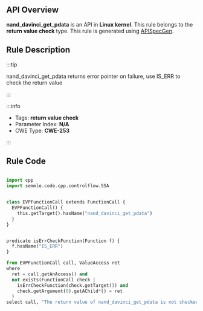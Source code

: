 ---
---


## API Overview
**nand_davinci_get_pdata** is an API in **Linux kernel**. This rule belongs to the **return value check** type. This rule is generated using [APISpecGen](../../tools/APISpecGen).
## Rule Description

:::tip

nand_davinci_get_pdata returns error pointer on failure, use IS_ERR to check the return value

:::

:::info

- Tags: **return value check**
- Parameter Index: **N/A**
- CWE Type: **CWE-253**

:::

## Rule Code
```python

import cpp
import semmle.code.cpp.controlflow.SSA


class EVPFunctionCall extends FunctionCall {
  EVPFunctionCall() {
    this.getTarget().hasName("nand_davinci_get_pdata")
  }
}


predicate isErrCheckFunction(Function f) {
  f.hasName("IS_ERR") 
}

from EVPFunctionCall call, ValueAccess ret
where
  ret = call.getAnAccess() and
  not exists(FunctionCall check |
    isErrCheckFunction(check.getTarget()) and
    check.getArgument(0).getAChild*() = ret
  )
select call, "The return value of nand_davinci_get_pdata is not checked with IS_ERR."
    
```